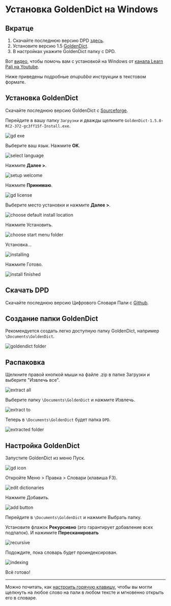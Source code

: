 # Установка GoldenDict на Windows

## Вкратце

1. Скачайте последнюю версию DPD [здесь](https://github.com/digitalpalidictionary/rus-release/releases).
2. Установите версию 1.5 [GoldenDict](https://sourceforge.net/projects/goldendict/files/early%20access%20builds/GoldenDict-1.5.0-RC2-372-gc3ff15f-Install.exe/download).
3. В настройках укажите GoldenDict папку с DPD.

Вот [видео](https://www.youtube.com/watch?v=KZ4CecdVL0k), чтобы помочь вам с установкой на Windows от [канала Learn Pali на Youtube](https://www.youtube.com/channel/UC73nNRzMzvweRb52ArFG3Gg).

Ниже приведены подробные *anupubba* инструкции в текстовом формате.

## Установка GoldenDict

Скачайте последнюю версию GoldenDict с [Sourceforge](https://sourceforge.net/projects/goldendict/files/early%20access%20builds/GoldenDict-1.5.0-RC2-372-gc3ff15f-Install.exe/download).

Перейдите в вашу папку `Загрузки` и дважды щелкните `GoldenDict-1.5.0-RC2-372-gc3ff15f-Install.exe`.

![gd exe](pics/win-install/gd%20exe.png)

Выберите ваш язык. Нажмите **OK**.

![select language](pics/win-install/select%20language.png)

Нажмите **Далее >**.

![setup welcome](pics/win-install/setup%20welcome.png)

Нажмите **Принимаю**.

![gd license](pics/win-install/gd%20license.png)

Выберите место установки и нажмите **Далее >**.

![choose default install location](pics/win-install/choose%20default%20install%20location.png)

Нажмите Установить.

![choose start menu folder](pics/win-install/choose%20start%20menu%20folder.png)

Установка…

![installing](pics/win-install/installing.png)

Нажмите Готово.

![install finished](pics/win-install/install%20finshed.png)

## Скачать DPD

Скачайте последнюю версию Цифрового Словаря Пали с [Github](https://github.com/digitalpalidictionary/rus-release/releases).

## Создание папки GoldenDict

Рекомендуется создать легко доступную папку GoldenDict, например `\Documents\GoldenDict`.

![goldendict folder](pics/win-install/goldendict%20folder.png)

## Распаковка

Щелкните правой кнопкой мыши на файле .zip в папке Загрузки и выберите "Извлечь все".

![extract all](pics/win-install/extract%20all.png)

Выберите папку `\Documents\GoldenDict` и нажмите Извлечь.

![extract to](pics/win-install/extract%20to.png)

Теперь в `\Documents\GoldenDict` будет папка `DPD`.

![extracted folder](pics/win-install/extracted%20folder.png)

## Настройка GoldenDict

Запустите GoldenDict из меню Пуск.

![gd icon](pics/win-install/gd%20icon.png)

Откройте Меню > Правка > Словари (клавиша F3).

![edit dictionaries](pics/win-install/edit%20dictionaries.png)

Нажмите Добавить.

![add button](pics/win-install/add%20button.png)

Перейдите в `\Documents\GoldenDict` и нажмите Выбрать папку.

Установите флажок **Рекурсивно** (это гарантирует добавление всех подпапок). И нажимите **Пересканировать**

![recursive](pics/win-install/recursive.png)

Подождите, пока словарь будет проиндексирован.

![indexing](pics/win-install/indexing.png)

Всё готово!

---

Можно почитать, как [настроить горячую клавишу](setup_hotkey.html), чтобы вы могли щелкнуть на любое слово на пали в любом тексте и мгновенно открыть его в словаре.